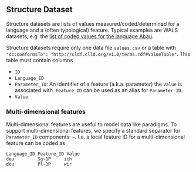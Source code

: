 ## Structure Dataset

Structure datasets are lists of values measured/coded/determined for a language and a (often typological) feature.
Typical examples are WALS datasets, e.g. the 
[list of coded values for the language Abau](http://wals.info/languoid/lect/wals_code_aba).

Structure datasets require only one data file `values.csv` or a table with
`"dc:conformsTo": "http://cldf.clld.org/v1.0/terms.rdf#ValueTable"`. This table must contain columns
- `ID`
- `Language_ID`
- `Parameter_ID`: An identifier of a feature (a.k.a. parameter) the `Value` is associated with. `Feature_ID` can be used as an alias for `Parameter_ID`.
- `Value`


### Multi-dimensional features

Multi-dimensional features are useful to model data like paradigms. 
To support multi-dimensional features, we specify a standard separator for 
`Parameter_ID` components: `~`. 
I.e. a local feature ID for a multi-dimensional feature can be coded as
```
Language_ID Feature_ID Value
deu         Sg~1P     ich
deu         Pl~1P     wir
